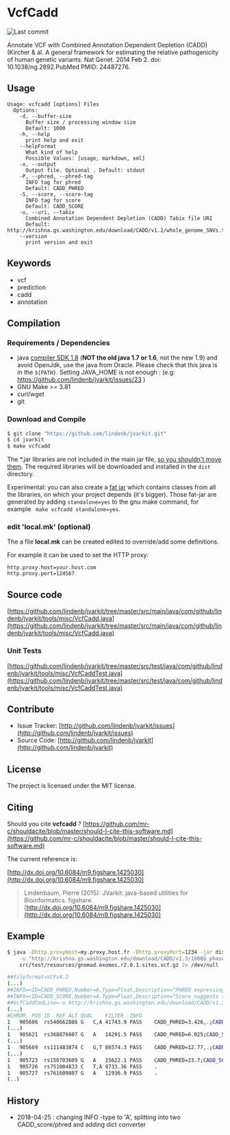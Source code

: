 # VcfCadd

![Last commit](https://img.shields.io/github/last-commit/lindenb/jvarkit.png)

Annotate VCF with  Combined Annotation Dependent Depletion (CADD) (Kircher & al. A general framework for estimating the relative pathogenicity of human genetic variants. Nat Genet. 2014 Feb 2. doi: 10.1038/ng.2892.PubMed PMID: 24487276.


## Usage

```
Usage: vcfcadd [options] Files
  Options:
    -d, --buffer-size
      Buffer size / processing window size
      Default: 1000
    -h, --help
      print help and exit
    --helpFormat
      What kind of help
      Possible Values: [usage, markdown, xml]
    -o, --output
      Output file. Optional . Default: stdout
    -P, --phred, --phred-tag
      INFO tag for phred
      Default: CADD_PHRED
    -S, --score, --score-tag
      INFO tag for score
      Default: CADD_SCORE
    -u, --uri, --tabix
      Combined Annotation Dependent Depletion (CADD) Tabix file URI
      Default: http://krishna.gs.washington.edu/download/CADD/v1.2/whole_genome_SNVs.tsv.gz
    --version
      print version and exit

```


## Keywords

 * vcf
 * prediction
 * cadd
 * annotation


## Compilation

### Requirements / Dependencies

* java [compiler SDK 1.8](http://www.oracle.com/technetwork/java/index.html) (**NOT the old java 1.7 or 1.6**, not the new 1.9) and avoid OpenJdk, use the java from Oracle. Please check that this java is in the `${PATH}`. Setting JAVA_HOME is not enough : (e.g: https://github.com/lindenb/jvarkit/issues/23 )
* GNU Make >= 3.81
* curl/wget
* git


### Download and Compile

```bash
$ git clone "https://github.com/lindenb/jvarkit.git"
$ cd jvarkit
$ make vcfcadd
```

The *.jar libraries are not included in the main jar file, [so you shouldn't move them](https://github.com/lindenb/jvarkit/issues/15#issuecomment-140099011 ).
The required libraries will be downloaded and installed in the `dist` directory.

Experimental: you can also create a [fat jar](https://stackoverflow.com/questions/19150811/) which contains classes from all the libraries, on which your project depends (it's bigger). Those fat-jar are generated by adding `standalone=yes` to the gnu make command, for example ` make vcfcadd standalone=yes`.

### edit 'local.mk' (optional)

The a file **local.mk** can be created edited to override/add some definitions.

For example it can be used to set the HTTP proxy:

```
http.proxy.host=your.host.com
http.proxy.port=124567
```
## Source code 

[https://github.com/lindenb/jvarkit/tree/master/src/main/java/com/github/lindenb/jvarkit/tools/misc/VcfCadd.java](https://github.com/lindenb/jvarkit/tree/master/src/main/java/com/github/lindenb/jvarkit/tools/misc/VcfCadd.java)

### Unit Tests

[https://github.com/lindenb/jvarkit/tree/master/src/test/java/com/github/lindenb/jvarkit/tools/misc/VcfCaddTest.java](https://github.com/lindenb/jvarkit/tree/master/src/test/java/com/github/lindenb/jvarkit/tools/misc/VcfCaddTest.java)


## Contribute

- Issue Tracker: [http://github.com/lindenb/jvarkit/issues](http://github.com/lindenb/jvarkit/issues)
- Source Code: [http://github.com/lindenb/jvarkit](http://github.com/lindenb/jvarkit)

## License

The project is licensed under the MIT license.

## Citing

Should you cite **vcfcadd** ? [https://github.com/mr-c/shouldacite/blob/master/should-I-cite-this-software.md](https://github.com/mr-c/shouldacite/blob/master/should-I-cite-this-software.md)

The current reference is:

[http://dx.doi.org/10.6084/m9.figshare.1425030](http://dx.doi.org/10.6084/m9.figshare.1425030)

> Lindenbaum, Pierre (2015): JVarkit: java-based utilities for Bioinformatics. figshare.
> [http://dx.doi.org/10.6084/m9.figshare.1425030](http://dx.doi.org/10.6084/m9.figshare.1425030)

## Example

```bash
$ java -Dhttp.proxyHost=my.proxy.host.fr -Dhttp.proxyPort=1234 -jar dist/vcfcadd.jar \
	-u "http://krishna.gs.washington.edu/download/CADD/v1.3/1000G_phase3.tsv.gz"  \
	src/test/resources/gnomad.exomes.r2.0.1.sites.vcf.gz 2> /dev/null | ~/package/bcftools/bcftools annotate -x '^INFO/CADD_SCORE,INFO/CADD_PHRED'

##fileformat=VCFv4.2
(...)
##INFO=<ID=CADD_PHRED,Number=A,Type=Float,Description="PHRED expressing the rank in order of magnitude terms. For example, reference genome single nucleotide variants at the 10th-% of CADD scores are assigned to CADD-10, top 1% to CADD-20, top 0.1% to CADD-30, etc.  URI was http://krishna.gs.washington.edu/download/CADD/v1.3/1000G_phase3.tsv.gz">
##INFO=<ID=CADD_SCORE,Number=A,Type=Float,Description="Score suggests that that variant is likely to be  observed (negative values) vs simulated(positive values).However, raw values do have relative meaning, with higher values indicating that a variant is more likely to be simulated (or -not observed-) and therefore more likely to have deleterious effects. URI was http://krishna.gs.washington.edu/download/CADD/v1.3/1000G_phase3.tsv.gz">
##VcfCaddCmdLine=-u http://krishna.gs.washington.edu/download/CADD/v1.3/1000G_phase3.tsv.gz src/test/resources/gnomad.exomes.r2.0.1.sites.vcf.gz
(...)
#CHROM	POS	ID	REF	ALT	QUAL	FILTER	INFO
1	905606	rs540662886	G	C,A	41743.9	PASS	CADD_PHRED=3.426,.;CADD_SCORE=0.082875,.
(...)
1	905621	rs368876607	G	A	14291.5	PASS	CADD_PHRED=6.025;CADD_SCORE=0.334762
(...)
1	905669	rs111483874	C	G,T	86574.3	PASS	CADD_PHRED=12.77,.;CADD_SCORE=1.39614,.
(...)
1	905723	rs150703609	G	A	15622.1	PASS	CADD_PHRED=23.7;CADD_SCORE=4.05532
1	905726	rs751084833	C	T,A	8733.36	PASS	.
1	905727	rs761609807	G	A	12936.9	PASS	.
(..)
```

## History

  * 2018-04-25 : changing INFO -type to 'A', splitting into two CADD_score/phred and adding dict converter



